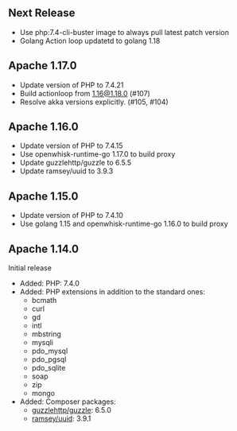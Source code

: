 <!--
#
# Licensed to the Apache Software Foundation (ASF) under one or more
# contributor license agreements.  See the NOTICE file distributed with
# this work for additional information regarding copyright ownership.
# The ASF licenses this file to You under the Apache License, Version 2.0
# (the "License"); you may not use this file except in compliance with
# the License.  You may obtain a copy of the License at
#
#     http://www.apache.org/licenses/LICENSE-2.0
#
# Unless required by applicable law or agreed to in writing, software
# distributed under the License is distributed on an "AS IS" BASIS,
# WITHOUT WARRANTIES OR CONDITIONS OF ANY KIND, either express or implied.
# See the License for the specific language governing permissions and
# limitations under the License.
#
-->

## Next Release
  - Use php:7.4-cli-buster image to always pull latest patch version
  - Golang Action loop updatetd to golang 1.18
## Apache 1.17.0
  - Update version of PHP to 7.4.21
  - Build actionloop from 1.16@1.18.0 (#107)
  - Resolve akka versions explicitly. (#105, #104)

## Apache 1.16.0
  - Update version of PHP to 7.4.15
  - Use openwhisk-runtime-go 1.17.0 to build proxy
  - Update guzzlehttp/guzzle to 6.5.5
  - Update ramsey/uuid to 3.9.3

## Apache 1.15.0
  - Update version of PHP to 7.4.10
  - Use golang 1.15 and openwhisk-runtime-go 1.16.0 to build proxy

## Apache 1.14.0
Initial release
- Added: PHP: 7.4.0
- Added: PHP extensions in addition to the standard ones:
    - bcmath
    - curl
    - gd
    - intl
    - mbstring
    - mysqli
    - pdo_mysql
    - pdo_pgsql
    - pdo_sqlite
    - soap
    - zip
    - mongo
- Added: Composer packages:
    - [guzzlehttp/guzzle](https://packagist.org/packages/guzzlehttp/guzzle): 6.5.0
    - [ramsey/uuid](https://packagist.org/packages/ramsey/uuid): 3.9.1
